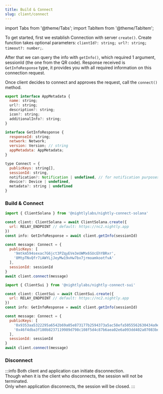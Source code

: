 ```yaml
---
title: Build & Connect
slug: client/connect
---
```


import Tabs from '@theme/Tabs';
import TabItem from '@theme/TabItem';

To get started, first we establish Connection with server `create()`. Create function takes optional parameters: `clientId?: string; url?: string; timeout?: number;`.

After that we can query the info with `getInfo()`, which required 1 argument, sessionId (the one from the QR code). Response received is `GetInfoResponse` type, it provides you with all required information on this connection request.

Once client decides to connect and approves the request, call the `connect()` method.

```js
export interface AppMetadata {
  name: string;
  url?: string;
  description?: string;
  icon?: string;
  additionalInfo?: string;
}

interface GetInfoResponse {
  responseId: string;
  network: Network;
  version: Version; // string
  appMetadata: AppMetadata;
}

type Connect = {
  publicKeys: string[],
  sessionId: string,
  notification?: Notification | undefined, // for notification purposes
  device?: Device | undefined,
  metadata?: string | undefined
}
```

### Build & Connect

<Tabs>
<TabItem value="Solana" label="Solana">

```js
import { ClientSolana } from '@nightlylabs/nightly-connect-solana'

const client: ClientSolana = await ClientSolana.create({
  url: RELAY_ENDPOINT // default: https://nc2.nightly.app
})
const info: GetInfoResponse = await client.getInfo(sessionId)

const message: Connect = {
  publicKeys: [
    '9mtkm594sexac7G6jct3PZqyEVe3eUWMx6SUcEhYBRxr',
    '8MtpTNvQfr7iAWYLjJeyMw19vHw7bx7jrmoamkootfvA'
  ],
  sessionId: sessionId
}
await client.connect(message)
```

</TabItem>

<TabItem value="SUI" label="SUI">

```js
import { ClientSui } from '@nightlylabs/nightly-connect-sui'

const client: ClientSui = await ClientSui.create({
  url: RELAY_ENDPOINT // default: https://nc2.nightly.app
})
const info: GetInfoResponse = await client.getInfo(sessionId)

const message: Connect = {
  publicKeys: [
    '0x9353aa5322295a6542b69a05e873177b2594373a5ac58efa5055562630434a9e',
    '0x46f4dba3f180b8237119989d798c108f5d4c87b6aea02e6a093dd402a07083bd'
  ],
  sessionId: sessionId
}
await client.connect(message)
```

</TabItem>
</Tabs>

### Disconnect

:::info
Both client and application can initiate disconnection.<br />
Though when it is the client who disconnects, the session will not be terminated.<br />
Only when application disconnects, the session will be closed.
:::
